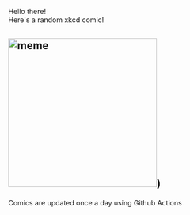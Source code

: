 Hello there! <br>Here's a random xkcd comic!<br>
## <img src="https://imgs.xkcd.com/comics/marie_curie.png" alt="meme" width="300"/>)<br>
Comics are updated once a day using Github Actions